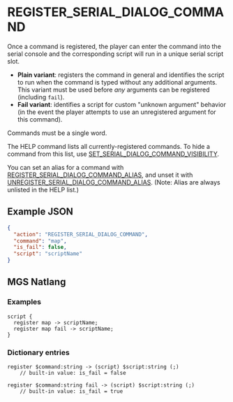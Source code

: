 # REGISTER_SERIAL_DIALOG_COMMAND

Once a command is registered, the player can enter the command into the serial console and the corresponding script will run in a unique serial script slot.

- **Plain variant**: registers the command in general and identifies the script to run when the command is typed without any additional arguments. This variant must be used before *any* arguments can be registered (including `fail`).
- **Fail variant**: identifies a script for custom "unknown argument" behavior (in the event the player attempts to use an unregistered argument for this command).

Commands must be a single word.

The HELP command lists all currently-registered commands. To hide a command from this list, use [SET_SERIAL_DIALOG_COMMAND_VISIBILITY](#set_serial_command_visibility).

You can set an alias for a command with [REGISTER_SERIAL_DIALOG_COMMAND_ALIAS](#register_serial_command_alias), and unset it with [UNREGISTER_SERIAL_DIALOG_COMMAND_ALIAS](#unregister_serial_command_alias). (Note: Alias are always unlisted in the HELP list.)

## Example JSON

```json
{
  "action": "REGISTER_SERIAL_DIALOG_COMMAND",
  "command": "map",
  "is_fail": false,
  "script": "scriptName"
}
```

## MGS Natlang

### Examples

```mgs
script {
  register map -> scriptName;
  register map fail -> scriptName;
}
```

### Dictionary entries

```
register $command:string -> (script) $script:string (;)
	// built-in value: is_fail = false

register $command:string fail -> (script) $script:string (;)
	// built-in value: is_fail = true
```
